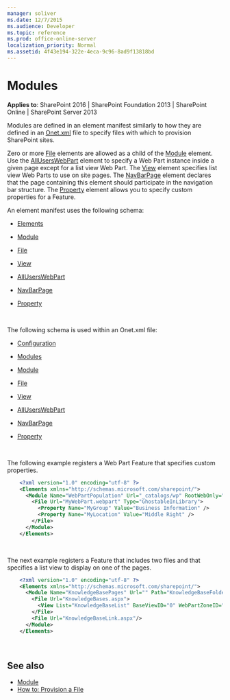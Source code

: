```yaml
---
manager: soliver
ms.date: 12/7/2015
ms.audience: Developer
ms.topic: reference
ms.prod: office-online-server
localization_priority: Normal
ms.assetid: 4f43e194-322e-4eca-9c96-8ad9f13818bd
---
```


# Modules

**Applies to**: SharePoint 2016 | SharePoint Foundation 2013 | SharePoint Online | SharePoint Server 2013

Modules are defined in an element manifest similarly to how they are defined in an [Onet.xml](https://msdn.microsoft.com/library/b99d6657-d9ae-4135-a43c-c58cdfcdc6c1(Office.15).aspx) file to specify files with which to provision SharePoint sites.

Zero or more [File](file-element-module.md) elements are allowed as a child of the [Module](module-element-module.md) element. Use the [AllUsersWebPart](alluserswebpart-element-module.md) element to specify a Web Part instance inside a given page except for a list view Web Part. The [View](view-element-module.md) element specifies list view Web Parts to use on site pages. The [NavBarPage](navbarpage-element-module.md) element declares that the page containing this element should participate in the navigation bar structure. The [Property](property-element-module.md) element allows you to specify custom properties for a Feature.

An element manifest uses the following schema:

- [Elements](elements-element-module.md)

- [Module](module-element-module.md)

- [File](file-element-module.md)

- [View](view-element-module.md)

- [AllUsersWebPart](alluserswebpart-element-module.md)

- [NavBarPage](navbarpage-element-module.md)

- [Property](property-element-module.md)

<br/>

The following schema is used within an Onet.xml file:

- [Configuration](configuration-element-site.md)

- [Modules](modules-element-site.md)

- [Module](module-element-site.md)

- [File](file-element.md)

- [View](view-element-module.md)

- [AllUsersWebPart](alluserswebpart-element-site.md)

- [NavBarPage](navbarpage-element-sitemodule.md)

- [Property](property-element-sitemodule.md)

<br/>

The following example registers a Web Part Feature that specifies custom properties.

```XML 
    <?xml version="1.0" encoding="utf-8" ?>
    <Elements xmlns="http://schemas.microsoft.com/sharepoint/">
      <Module Name="WebPartPopulation" Url="_catalogs/wp" RootWebOnly="TRUE">
        <File Url="MyWebPart.webpart" Type="GhostableInLibrary">
          <Property Name="MyGroup" Value="Business Information" />
          <Property Name="MyLocation" Value="Middle Right" />
        </File>
      </Module>
    </Elements>
```

<br/>

The next example registers a Feature that includes two files and that specifies a list view to display on one of the pages.

```XML 
    <?xml version="1.0" encoding="utf-8" ?>
    <Elements xmlns="http://schemas.microsoft.com/sharepoint/">
      <Module Name="KnowledgeBasePages" Url="" Path="KnowledgeBaseFolder">
        <File Url="KnowledgeBases.aspx">
          <View List="KnowledgeBaseList" BaseViewID="0" WebPartZoneID="Left" WebPartOrder="0" />
        </File>
        <File Url="KnowledgeBaseLink.aspx"/>
      </Module>
    </Elements>
```

<br/>

## See also

- [Module](https://msdn.microsoft.com/library/e5eeed6e-d785-496d-82b5-08d153588045(Office.15).aspx)
- [How to: Provision a File](https://msdn.microsoft.com/library/438d5a75-7f39-4fa9-a365-d86e8ba967b6(Office.15).aspx)








